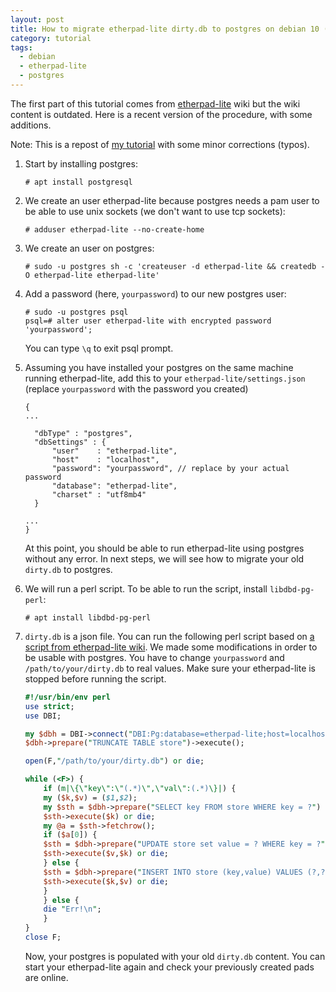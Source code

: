 ```yaml
---
layout: post
title: How to migrate etherpad-lite dirty.db to postgres on debian 10 (buster)
category: tutorial
tags:
  - debian
  - etherpad-lite
  - postgres
---
```


The first part of this tutorial comes from [etherpad-lite](https://github.com/ether/etherpad-lite/wiki/How-to-use-Etherpad-Lite-with-PostgreSQL) wiki but the wiki content is outdated. Here is a recent version of the procedure, with some additions.

Note: This is a repost of [my tutorial](https://framagit.org/snippets/3851) with some minor corrections (typos).

1. Start by installing postgres:

	``` terminal
	# apt install postgresql
	```

2. We create an user etherpad-lite because postgres needs a pam user to be able to use unix sockets (we don't want to use tcp sockets):

	``` terminal
	# adduser etherpad-lite --no-create-home
	```

3. We create an user on postgres:

	``` terminal
	# sudo -u postgres sh -c 'createuser -d etherpad-lite && createdb -O etherpad-lite etherpad-lite'
	```

4. Add a password (here, `yourpassword`) to our new postgres user:

	``` terminal
	# sudo -u postgres psql
	psql=# alter user etherpad-lite with encrypted password 'yourpassword';
	```

	You can type `\q` to exit psql prompt.

5. Assuming you have installed your postgres on the same machine running etherpad-lite, add this to your `etherpad-lite/settings.json` (replace `yourpassword` with the password you created)

	~~~ json-doc
	{
	...

	  "dbType" : "postgres",
	  "dbSettings" : {
	      "user"    : "etherpad-lite",
	      "host"    : "localhost",
	      "password": "yourpassword", // replace by your actual password
	      "database": "etherpad-lite",
	      "charset" : "utf8mb4"
	  }

	...
	}
	~~~


	At this point, you should be able to run etherpad-lite using postgres without any error. In next steps, we will see how to migrate your old `dirty.db` to postgres.

6. We will run a perl script. To be able to run the script, install `libdbd-pg-perl`:

	``` terminal
	# apt install libdbd-pg-perl
	```

7. `dirty.db` is a json file. You can run the following perl script based on [a script from etherpad-lite wiki](https://github.com/ether/etherpad-lite/wiki/Manipulating-the-database). We made some modifications in order to be usable with postgres. You have to change `yourpassword` and `/path/to/your/dirty.db` to real values. Make sure your etherpad-lite is stopped before running the script.

	~~~ perl
	#!/usr/bin/env perl
	use strict;
	use DBI;

	my $dbh = DBI->connect("DBI:Pg:database=etherpad-lite;host=localhost", "etherpad-lite", "yourpassword",) or die;
	$dbh->prepare("TRUNCATE TABLE store")->execute();

	open(F,"/path/to/your/dirty.db") or die;

	while (<F>) {
	    if (m|\{\"key\":\"(.*)\",\"val\":(.*)\}|) {
	    my ($k,$v) = ($1,$2);
	    my $sth = $dbh->prepare("SELECT key FROM store WHERE key = ?") or die;
	    $sth->execute($k) or die;
	    my @a = $sth->fetchrow();
	    if ($a[0]) {
		$sth = $dbh->prepare("UPDATE store set value = ? WHERE key = ?") or die;
		$sth->execute($v,$k) or die;
	    } else {
		$sth = $dbh->prepare("INSERT INTO store (key,value) VALUES (?,?)") or die;
		$sth->execute($k,$v) or die;
	    }
	    } else {
	    die "Err!\n";
	    }
	}
	close F;
	~~~

	Now, your postgres is populated with your old `dirty.db` content. You can start your etherpad-lite again and check your previously created pads are online.
